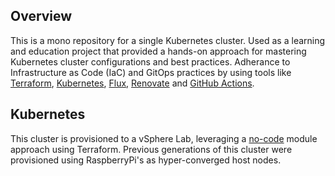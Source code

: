 
## Overview

This is a mono repository for a single Kubernetes cluster. Used as a learning and education project that provided a hands-on approach for mastering Kubernetes cluster configurations
and best practices. Adherance to Infrastructure as Code (IaC) and GitOps practices by using tools like [Terraform](https://www.terraform.io/), [Kubernetes](https://www.kubernetes.io/),
[Flux](https://fluxcd.io), [Renovate](https://www.mend.io/renovate/) and [GitHub Actions](https://github.com/features/actions).

## Kubernetes

This cluster is provisioned to a vSphere Lab, leveraging a [no-code](https://developer.hashicorp.com/terraform/tutorials/cloud/no-code-provisioning) module approach using Terraform.
Previous generations of this cluster were provisioned using RaspberryPi's as hyper-converged host nodes.
